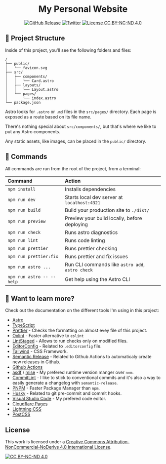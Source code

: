 <p align="center">
    <h1 align="center">My Personal Website</h1>
</p>

<p align="center">
	<a href="https://github.com/LuisUrrutia/website/releases"><img alt="GitHub Release" src="https://img.shields.io/github/v/release/LuisUrrutia/website"></a>
	<a href="https://twitter.com/luisurrutia_dev"><img alt="Twitter" src="https://badgen.net/badge/twitter/@luisurrutia_dev/1DA1F2?icon&label" /></a>
	<a href="https://creativecommons.org/licenses/by-nc-nd/4.0/"><img alt="License CC BY-NC-ND 4.0" src="https://img.shields.io/badge/License-CC%20BY--NC--ND%204.0-lightgrey" /></a>
</p>

## 🚀 Project Structure

Inside of this project, you'll see the following folders and files:

```text
/
├── public/
│   └── favicon.svg
├── src/
│   ├── components/
│   │   └── Card.astro
│   ├── layouts/
│   │   └── Layout.astro
│   └── pages/
│       └── index.astro
└── package.json
```

Astro looks for `.astro` or `.md` files in the `src/pages/` directory. Each page is exposed as a route based on its file name.

There's nothing special about `src/components/`, but that's where we like to put any Astro components.

Any static assets, like images, can be placed in the `public/` directory.

## 🧞 Commands

All commands are run from the root of the project, from a terminal:

| Command                   | Action                                           |
| :------------------------ | :----------------------------------------------- |
| `npm install`             | Installs dependencies                            |
| `npm run dev`             | Starts local dev server at `localhost:4321`      |
| `npm run build`           | Build your production site to `./dist/`          |
| `npm run preview`         | Preview your build locally, before deploying     |
| `npm run check`           | Runs astro diagnostics                           |
| `npm run lint`            | Runs code linting                                |
| `npm run prettier`        | Runs prettier checking                           |
| `npm run prettier:fix`    | Runs prettier and fix issues                     |
| `npm run astro ...`       | Run CLI commands like `astro add`, `astro check` |
| `npm run astro -- --help` | Get help using the Astro CLI                     |

## 👀 Want to learn more?

Check out the documentation on the different tools I'm using in this project:

- [Astro](https://docs.astro.build)
- [TypeScript](https://www.typescriptlang.org/docs/)
- [Prettier](https://prettier.io/docs/en/) - Checks the formatting on almost evey file of this project.
- [Oxlint](https://oxc.rs/docs/guide/usage/linter) - Faster alternative to `eslint`
- [LintStaged](https://github.com/lint-staged/lint-staged) - Allows to run checks only on modified files.
- [EditorConfig](https://editorconfig.org/) - Related to `.editorconfig` file.
- [Tailwind](https://tailwindcss.com/docs/installation) - CSS Framework.
- [Semantic Release](https://semantic-release.gitbook.io/semantic-release) - Related to Github Actions to automaticaly create new releases in Github.
- [Github Actions](https://docs.github.com/es/actions)
- [asdf](https://asdf-vm.com/) / [mise](https://mise.jdx.dev/getting-started.html) - My prefered runtime version manger over `nvm`.
- [CommitLint](https://commitlint.js.org/) - I like to stick to conventional commits and it's also a way to easily generate a changelog with `semantic-release`.
- [PNPM](https://pnpm.io/) - Faster Package Manager than `npm`.
- [Husky](https://typicode.github.io/husky/) - Related to git pre-commit and commit hooks.
- [Visual Studio Code](https://code.visualstudio.com/) - My prefered code editor.
- [Cloudflare Pages](https://pages.cloudflare.com/)
- [Lightning CSS](https://lightningcss.dev/)
- [PostCSS](https://postcss.org/)

## License

This work is licensed under a
[Creative Commons Attribution-NonCommercial-NoDerivs 4.0 International License][cc-by-nc-nd].

[![CC BY-NC-ND 4.0][cc-by-nc-nd-image]][cc-by-nc-nd]

[cc-by-nc-nd]: http://creativecommons.org/licenses/by-nc-nd/4.0/
[cc-by-nc-nd-image]: https://licensebuttons.net/l/by-nc-nd/4.0/88x31.png
[cc-by-nc-nd-shield]: https://img.shields.io/badge/License-CC%20BY--NC--ND%204.0-lightgrey.svg
